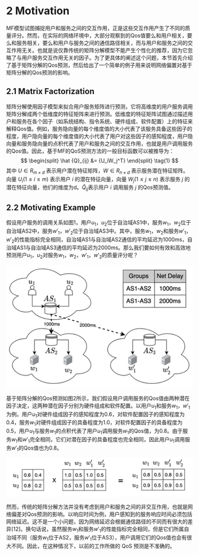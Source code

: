 # 2 Motivation

MF模型试图捕捉用户和服务之间的交互作用，正是这些交互作用产生了不同的质量评分。然而，在实际的网络环境中，大部分观察到的Qos值要么和用户相关，要么和服务相关，要么和用户与服务之间的通信路径相关，而与用户和服务之间的交互作用无关。也就是说仅靠传统的矩阵分解模型不能产生个性化的推荐，因为它忽略了与用户服务交互作用无关的因子。为了更具体的阐述这个问题，本节首先介绍了基于矩阵分解的Qos预测，然后给出了一个简单的例子用来说明网络偏置对基于矩阵分解的Qos预测的影响。

## 2.1 Matrix Factorization

矩阵分解使用因子模型来拟合用户服务矩阵进行预测，它将高维度的用户服务调用矩阵分解成两个低维度的特征矩阵来进行预测。低维度的特征矩阵试图通过描述用户和服务在各个因子（如系统结构、指令系统、硬件组成、软件配置）上的特征来解释Qos值。例如，服务隐向量的每个维度值的大小代表了该服务具备这些因子的程度，用户隐向量的每个维度值的大小代表了用户对这些因子的感知程度，用户隐向量和服务隐向量的点积代表了用户和服务之间的交互作用，也就是用户调用服务的Qos值。因此，基于MF的QoS预测方法的一般目标函数可以被推导为：
$$
\begin{split}
\hat {Q}_{ij} &= {U_iW_j^T}
\end{split}
\tag{1}
$$
其中 $U \in R_{m \times d}$ 表示用户潜在特征矩阵，$W \in R_{n \times d}$ 表示服务潜在特征矩阵。向量 $U_i (1\le i\le m)$ 表示用户 $i$ 的潜在特征向量，向量 $W_j (1\le j\le n)$ 表示服务 $j$ 的潜在特征向量，他们的维度为d。$\hat{Q}_{ij}$表示用户 $i$ 调用服务 $j$ 的Qos预测值。

## 2.2 Motivating Example

假设用户服务的调用关系如图1，用户$u_1$，$u_2$位于自治域AS1中，服务$w_1$，$w_2$位于自治域AS2中，服务$w'_1$，$w'_2$位于自治域AS3中。其中，服务$w_1$，$w_2$和服务$w'_1$，$w'_2$的性能指标完全相同，自治域AS1与自治域AS2通信的平均延迟为1000ms，自治域AS1与自治域AS3通信的平均延迟为2000ms。那么我们要如何有效和高效地预测用户$u_1$，$u_2$对服务$w_1$，$w_2$，$w'_1$，$w'_2$的质量评分呢？

<img src="image-20220209131051198.png" alt="image-20220209131051198" style="zoom:50%;" />

基于矩阵分解的Qos预测如图2所示，我们假设用户调用服务的Qos值由两种潜在因子决定，这两种潜在因子分别为硬件组成和软件配置。以用户$u_1$和服务$w_1$，$w'_1$为例。用户$u_1$对硬件组成因子的感知程度为0.6，对软件配置因子的感知程度为0.4，服务$w_1$对硬件组成因子的具备程度为1.0，对软件配置因子的具备程度为0.5，用户$u_1$与服务$w_1$的点积代表了用户$u_1$调用服务$w_1$的Qos值，为0.8。由于服务$w_1$和$w'_1$完全相同，它们对潜在因子的具备程度也完全相同，因此用户$u_1$调用服务$w'_1$的Qos值也为0.8。 

<img src="image-20220207115302267.png" alt="image-20220207115302267" style="zoom: 67%;" />

然而，传统的矩阵分解方法并没有考虑到用户和服务之间的非交互作用，也就是网络偏差对Qos预测的影响。以响应时间为例，用户感知到的服务响应时间必须包括网络延迟。这不是一个小问题，因为网络延迟会根据通信路径的不同而有很大的差异[12]。换句话说，虽然服务$w_1$和服务$w'_1$的性能指标完全相同，但是它们所属自治域不同（服务$w_1$位于AS2，服务$w'_1$位于AS3），用户调用它们的Qos值也会有很大不同。因此，在这种情况下，以前的工作所做的 QoS 预测是不准确的。

